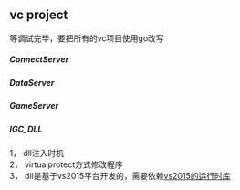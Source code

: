 ## vc project
等调试完毕，要把所有的vc项目使用go改写

##### ConnectServer

##### DataServer

##### GameServer

##### IGC_DLL
1， dll注入时机  
2， virtualprotect方式修改程序  
3， dll是基于vs2015平台开发的，需要依赖[vs2015的运行时库](https://www.microsoft.com/en-us/download/details.aspx?id=48145 "vc_redist.x86")